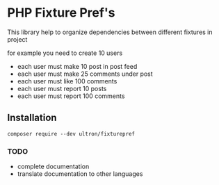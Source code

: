 # PHP Fixture Pref\'s

This library help to organize dependencies between different fixtures in project

for example you need to create 10 users
- each user must make 10 post in post feed
- each user must make 25 comments under post
- each user must like 100 comments
- each user must report 10 posts
- each user must report 100 comments

## Installation

```
composer require --dev ultron/fixturepref
```

### TODO

- complete documentation
- translate documentation to other languages 